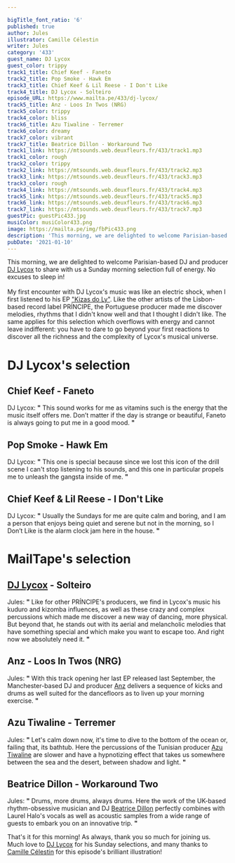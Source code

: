 ```yaml
---

bigTitle_font_ratio: '6'
published: true
author: Jules
illustrator: Camille Célestin
writer: Jules
category: '433'
guest_name: DJ Lycox
guest_color: trippy
track1_title: Chief Keef - Faneto
track2_title: Pop Smoke - Hawk Em
track3_title: Chief Keef & Lil Reese - I Don't Like
track4_title: DJ Lycox - Solteiro
episode_URL: https://www.mailta.pe/433/dj-lycox/
track5_title: Anz - Loos In Twos (NRG)
track5_color: trippy
track4_color: bliss
track6_title: Azu Tiwaline - Terremer
track6_color: dreamy
track7_color: vibrant
track7_title: Beatrice Dillon - Workaround Two
track1_link: https://mtsounds.web.deuxfleurs.fr/433/track1.mp3
track1_color: rough
track2_color: trippy
track2_link: https://mtsounds.web.deuxfleurs.fr/433/track2.mp3
track3_link: https://mtsounds.web.deuxfleurs.fr/433/track3.mp3
track3_color: rough
track4_link: https://mtsounds.web.deuxfleurs.fr/433/track4.mp3
track5_link: https://mtsounds.web.deuxfleurs.fr/433/track5.mp3
track6_link: https://mtsounds.web.deuxfleurs.fr/433/track6.mp3
track7_link: https://mtsounds.web.deuxfleurs.fr/433/track7.mp3
guestPic: guestPic433.jpg
musiColor: musiColor433.png
image: https://mailta.pe/img/fbPic433.png
description: 'This morning, we are delighted to welcome Parisian-based DJ and producer DJ Lycox to share with us a Sunday morning selection full of energy. No excuses to sleep in!  My first encounter with DJ Lycox''s music was like an electric shock, when I first listened to his EP "Kizas do Ly". Like the other artists of the Lisbon-based record label PRÍNCIPE, the Portuguese producer made me discover melodies, rhythms that I didn''t know well and that I thought I didn''t like. The same applies for this selection which overflows with energy and cannot leave indifferent: you have to dare to go beyond your first reactions to discover all the richness and the complexity of Lycox''s musical universe.'
pubDate: '2021-01-10'
---
```

 This morning, we are delighted to welcome Parisian-based DJ and producer [DJ Lycox](https://www.facebook.com/dlycox/) to share with us a Sunday morning selection full of energy. No excuses to sleep in!
<br><br>
My first encounter with DJ Lycox's music was like an electric shock, when I first listened to his EP ["Kizas do Ly"](https://principediscos.bandcamp.com/album/kizas-do-ly). Like the other artists of the Lisbon-based record label PRÍNCIPE, the Portuguese producer made me discover melodies, rhythms that I didn't know well and that I thought I didn't like. The same applies for this selection which overflows with energy and cannot leave indifferent: you have to dare to go beyond your first reactions to discover all the richness and the complexity of Lycox's musical universe.



# DJ Lycox's selection

## Chief Keef - Faneto
DJ Lycox: **"** This sound works for me as vitamins such is the energy that the music itself offers me. Don’t matter if the day is strange or beautiful, Faneto is always going to put me in a good mood. **"** 

## Pop Smoke - Hawk Em
DJ Lycox: **"** This one is special because since we lost this icon of the drill scene I can't stop listening to his sounds, and this one in particular propels me to unleash the gangsta inside of me. **"** 

## Chief Keef & Lil Reese - I Don't Like
DJ Lycox: **"** Usually the Sundays for me are quite calm and boring, and I am a person that enjoys being quiet and serene but not in the morning, so I Don’t Like is the alarm clock jam here in the house. **"** 


# MailTape's selection

## [DJ Lycox](https://www.facebook.com/dlycox/) - Solteiro
Jules: **"** Like for other PRÍNCIPE's producers, we find in Lycox's music his kuduro and kizomba influences, as well as these crazy and complex percussions which made me discover a new way of dancing, more physical. But beyond that, he stands out with its aerial and melancholic melodies that have something special and which make you want to escape too. And right now we absolutely need it. **"** 

## Anz - Loos In Twos (NRG)
Jules: **"** With this track opening her last EP released last September, the Manchester-based DJ and producer [Anz](https://anzdj.bandcamp.com/) delivers a sequence of kicks and drums as well suited for the dancefloors as to liven up your morning exercise. **"** 

## Azu Tiwaline - Terremer
Jules: **"** Let's calm down now, it's time to dive to the bottom of the ocean or, failing that, its bathtub. Here the percussions of the Tunisian producer [Azu Tiwaline](https://azutiwaline.bandcamp.com/) are slower and have a hypnotizing effect that takes us somewhere between the sea and the desert, between shadow and light. **"** 

## Beatrice Dillon - Workaround Two
Jules: **"** Drums, more drums, always drums. Here the work of the UK-based rhythm-obsessive musician and DJ [Beatrice Dillon](https://beatricedillon.bandcamp.com/) perfectly combines with Laurel Halo's vocals as well as acoustic samples from a wide range of guests to embark you on an innovative trip. **"** 


That's it for this morning! As always, thank you so much for joining us. Much love to [DJ Lycox](https://www.facebook.com/dlycox/) for his Sunday selections, and many thanks to [Camille Célestin](https://camillecelestin.com/) for this episode's brilliant illustration!
